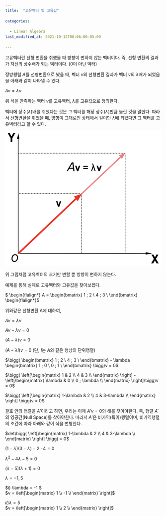 ```yaml
---
title:  "고유벡터 및 고유값"

categories:

  - Linear Algebra
last_modified_at: 2021-10-12T08:06:00-05:00

---
```


고유벡터란 선형 변환을 취했을 때 방향이 변하지 않는 벡터이다. 즉, 선형 변환의 결과가 자신의 상수배가 되는 벡터이다. (0이 아닌 벡터)

정방행렬 $A$를 선형변환으로 봤을 때, 벡터 $v$의 선형변환 결과가 벡터 $v$의 $\lambda$배가 되었음을 아래와 같이 나타낼 수 있다. 

$Av = \lambda v$

위 식을 만족하는 벡터 $v$를 고유벡터, $\lambda$를 고유값으로 정의한다.  

벡터에 상수($\lambda$)배를 취했다는 것은 그 벡터를 해당 상수($\lambda$)만큼 늘린 것을 말한다. 따라서 선형변환을 취했을 때, 방향이 그대로인 상태에서 길이만 $\lambda$배 되었다면 그 벡터를 고유벡터라고 할 수 있다.

![](/assets/image/eigenvector2.png)  

위 그림처럼 고유벡터의 크기만 변할 뿐 방향이 변하지 않는다.  

예제를 통해 실제로 고유벡터와 고유값을 찾아보겠다. 

$ \begin{flalign*} 
A = \begin{bmatrix} 1 ; 2 \ 
4 ; 3 \ \end{bmatrix} 
\begin{flalign*}$

위와같은 선형변환 A에 대하여,

$Av = \lambda v$ 

$Av - \lambda v = 0$

$(A - \lambda)v = 0$ 

$(A - \lambda I)v = 0$ (단, $I$는 $A$와 같은 형상의 단위행렬)

$\bigg( \begin{bmatrix} 1 ; 2 \ 4 ; 3 \ \end{bmatrix} - \lambda \begin{bmatrix} 1 ; 0 \ 0 ; 1 \ \end{bmatrix} \bigg)v = 0$

$\bigg( \left[\begin{matrix} 1 & 2 \\ 4 & 3 \\ \end{matrix} \right] - \left[\begin{matrix} \lambda & 0 \\ 0 ; \lambda \\ \end{matrix} \right]\bigg)v = 0$

$\bigg( \left[\begin{matrix} 1-\lambda & 2 \\ 4 & 3-\lambda \\ \end{matrix} \right] \bigg)v = 0$

괄호 안의 행렬을 $A'$이라고 하면, 우리는 이제 $A'v = 0$의 해를 찾아야한다. 즉, 행렬 $A'$의 영공간(Null Space)를 찾아야한다. 따라서 $A'$은 비가역(특이)행렬이며, 비가역행렬의 조건에 따라 아래와 같이 식을 변형한다. 

$det\bigg( \left[\begin{matrix} 1-\lambda & 2 \\ 4 & 3-\lambda \\ \end{matrix} \right] \bigg) = 0$

$(1 - \lambda)(3 - \lambda) - 2 \cdot 4 = 0$

$\lambda^2 -4\lambda - 5 = 0$

$(\lambda - 5)(\lambda + 1) = 0$

$\lambda = -1, 5$

$i) \lambda = -1 $
<br/>
$v = \left[\begin{matrix} 1 \\ -1 \\ \end{matrix} \right]$

$ii) \lambda = 5$
<br/>
$v = \left[\begin{matrix} 1 \\ 2 \\ \end{matrix} \right]$



